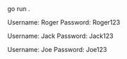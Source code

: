 go run .

Username: Roger
Password: Roger123

Username: Jack
Password: Jack123

Username: Joe
Password: Joe123

